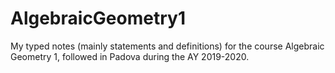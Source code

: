 # AlgebraicGeometry1
My typed notes (mainly statements and definitions) for the course Algebraic Geometry 1, followed in Padova during the AY 2019-2020.
